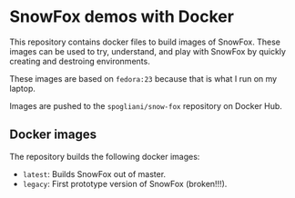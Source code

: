 SnowFox demos with Docker
=========================
This repository contains docker files to build images of SnowFox.
These images can be used to try, understand, and play with SnowFox by quickly
creating and destroing environments.

These images are based on `fedora:23` because that is what I run on my laptop.

Images are pushed to the `spogliani/snow-fox` repository on Docker Hub.

Docker images
-------------
The repository builds the following docker images:

  * `latest`: Builds SnowFox out of master.
  * `legacy`: First prototype version of SnowFox (broken!!!).
